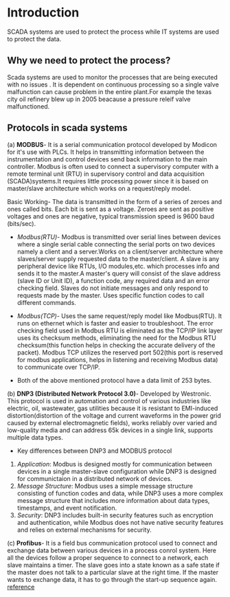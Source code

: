 # Introduction
SCADA systems are used to protect the process while IT systems are used to protect the data.

## Why we need to protect the process?
Scada systems are used to monitor the processes that are being executed with no issues . It is dependent on continuous processing so a single valve malfunction can cause problem in the entire plant.For example the texas city oil refinery blew up in 2005 beacause a pressure releif valve malfunctioned.

## Protocols in scada systems
(a) **MODBUS**- It is a serial communication protocol developed by Modicon for it's use with PLCs. It helps in transmitting information between the instrumentation and control devices send back information to the main controller. Modbus is often used to connect a supervisory computer with a remote terminal unit (RTU) in supervisory control and data acquisition (SCADA)systems.It requires little processing power since it is based on master/slave architecture which works on a request/reply model.


Basic Working- The data is transmitted in the form of a series of zeroes and ones called bits. Each bit is sent as a voltage. Zeroes are sent as positive voltages and ones are negative, typical transmission speed is 9600 baud (bits/sec). 

* *Modbus(RTU)*- Modbus is transmitted over serial lines between devices where a single serial cable connecting the serial ports on two devices namely a client and a server.Works on a client/server architecture where slaves/server supply requested data to the master/client. A slave is any peripheral device like RTUs, I/O modules,etc. which processes info and sends it to the master.A master's query will consist of the slave address (slave ID or Unit ID), a function code, any required data and an error checking field. Slaves do not initiate messages and only respond to requests made by the master. Uses specific function codes to call different commands.

* *Modbus(TCP)*- Uses the same request/reply model like Modbus(RTU). It runs on ethernet which is faster and easier to troubleshoot. The error checking field used in Modbus RTU is eliminated as the TCP/IP link layer uses its checksum methods, eliminating the need for the Modbus RTU checksum(this function helps in checking the accurate delivery of the packet). Modbus TCP utilizes the reserved port 502(this port is reserved for modbus applications, helps in listening and receiving Modbus data) to communicate over TCP/IP.

* Both of the above mentioned protocol have a data limit of 253 bytes.

(b) **DNP3 (Distributed Network Protocol 3.0)**- Developed by Westronic. This protocol is used in automation and control of various industries like electric, oil, wastewater, gas utilities because it is resistant to EMI-induced distortion(distortion of the voltage and current waveforms in the power grid caused by external electromagnetic fields), works reliably over varied and low-quality media and can address 65k devices in a single link, supports multiple data types.

* Key differences between DNP3 and MODBUS protocol
1) *Application*: Modbus is designed mostly for communication between devices in a single master-slave configuration while DNP3 is designed for communictaion in a distributed network of devices.
2) *Message Structure*: Modbus uses a simple message structure consisting of function codes and data, while DNP3 uses a more complex message structure that includes more information about data types, timestamps, and event notification.
3) *Security*: DNP3 includes built-in security features such as encryption and authentication, while Modbus does not have native security features and relies on external mechanisms for security.

(c) **Profibus**- It is a field bus communication protocol used to connect and exchange data between various devices in a process conrol system. Here all the devices follow a proper sequence to connect to a network, each slave maintains a timer. The slave goes into a state known as a safe state if the master does not talk to a particular slave at the right time. If the master wants to exchange data, it has to go through the start-up sequence again.</br>
[reference](https://www.sciencedirect.com/science/article/pii/S0167404822004205)



